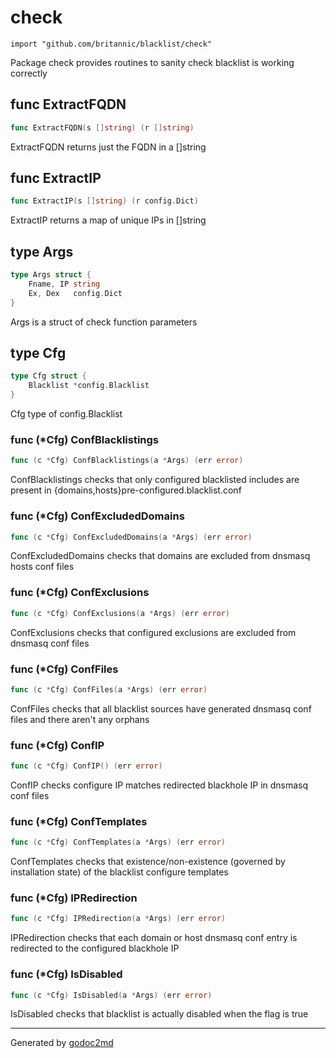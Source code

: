 
# check
    import "github.com/britannic/blacklist/check"

Package check provides routines to sanity check blacklist is working correctly






## func ExtractFQDN
``` go
func ExtractFQDN(s []string) (r []string)
```
ExtractFQDN returns just the FQDN in a []string


## func ExtractIP
``` go
func ExtractIP(s []string) (r config.Dict)
```
ExtractIP returns a map of unique IPs in []string



## type Args
``` go
type Args struct {
    Fname, IP string
    Ex, Dex   config.Dict
}
```
Args is a struct of check function parameters











## type Cfg
``` go
type Cfg struct {
    Blacklist *config.Blacklist
}
```
Cfg type of config.Blacklist











### func (\*Cfg) ConfBlacklistings
``` go
func (c *Cfg) ConfBlacklistings(a *Args) (err error)
```
ConfBlacklistings checks that only configured blacklisted includes are present in {domains,hosts}pre-configured.blacklist.conf



### func (\*Cfg) ConfExcludedDomains
``` go
func (c *Cfg) ConfExcludedDomains(a *Args) (err error)
```
ConfExcludedDomains checks that domains are excluded from dnsmasq hosts conf files



### func (\*Cfg) ConfExclusions
``` go
func (c *Cfg) ConfExclusions(a *Args) (err error)
```
ConfExclusions checks that configured exclusions are excluded from dnsmasq conf files



### func (\*Cfg) ConfFiles
``` go
func (c *Cfg) ConfFiles(a *Args) (err error)
```
ConfFiles checks that all blacklist sources have generated dnsmasq conf files and there aren't any orphans



### func (\*Cfg) ConfIP
``` go
func (c *Cfg) ConfIP() (err error)
```
ConfIP checks configure IP matches redirected blackhole IP in dnsmasq conf files



### func (\*Cfg) ConfTemplates
``` go
func (c *Cfg) ConfTemplates(a *Args) (err error)
```
ConfTemplates checks that existence/non-existence (governed by installation state) of the blacklist configure templates



### func (\*Cfg) IPRedirection
``` go
func (c *Cfg) IPRedirection(a *Args) (err error)
```
IPRedirection checks that each domain or host dnsmasq conf entry is redirected to the configured blackhole IP



### func (\*Cfg) IsDisabled
``` go
func (c *Cfg) IsDisabled(a *Args) (err error)
```
IsDisabled checks that blacklist is actually disabled when the flag is true









- - -
Generated by [godoc2md](http://godoc.org/github.com/davecheney/godoc2md)